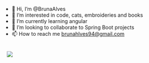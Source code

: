 - 👋 Hi, I’m @BrunaAlves
- 👀 I’m interested in code, cats, embroideries and books
- 🌱 I’m currently learning angular
- 💞️ I’m looking to collaborate to Spring Boot projects
- 📫 How to reach me brunahlves94@gmail.com

<div>
    <img  style="margin:20px 10px;" src="https://github-readme-stats.vercel.app/api/top-langs/?username=brunaAlves&layout=compact&text_color=daf7dc&bg_color=151515">
</div>

<!---
BrunaAlves/BrunaAlves is a ✨ special ✨ repository because its `README.md` (this file) appears on your GitHub profile.
You can click the Preview link to take a look at your changes.
--->
